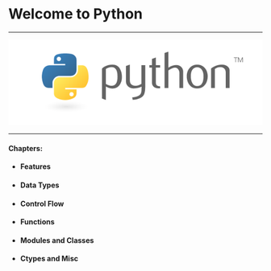 # Welcome to Python

---

![](/assets/python-logo-master-v3-TM.png)

---

#### Chapters:

* #### Features
* #### Data Types
* #### Control Flow 
* #### Functions
* #### Modules and Classes
* #### Ctypes and Misc

#### 



